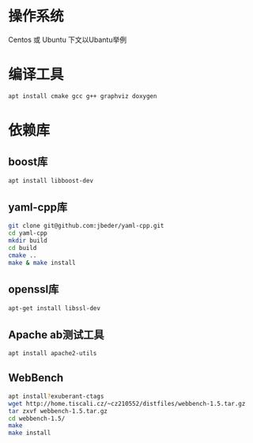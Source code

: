 # 操作系统

Centos 或 Ubuntu
下文以Ubantu举例

# 编译工具

```bash
apt install cmake gcc g++ graphviz doxygen
```

# 依赖库

## boost库

```bash
apt install libboost-dev
```

## yaml-cpp库

```bash
git clone git@github.com:jbeder/yaml-cpp.git
cd yaml-cpp
mkdir build
cd build
cmake ..
make & make install
```

## openssl库

```bash
apt-get install libssl-dev
```

## Apache ab测试工具

```bash
apt install apache2-utils
```

## WebBench

```bash
apt install?exuberant-ctags
wget http://home.tiscali.cz/~cz210552/distfiles/webbench-1.5.tar.gz
tar zxvf webbench-1.5.tar.gz 
cd webbench-1.5/
make
make install
```